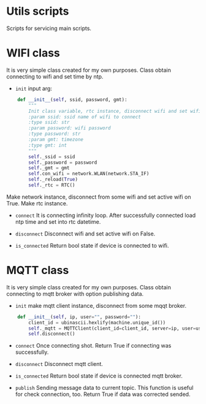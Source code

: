 # Utils scripts
Scripts for servicing main scripts.


# WIFI class

It is very simple class created for my own purposes.
Class obtain connecting to wifi and set time by ntp.

- `init` input arg:
```python
    def __init__(self, ssid, password, gmt):
        """
        Init class variable, rtc instance, disconnect wifi and set wifi to active.
        :param ssid: ssid name of wifi to connect
        :type ssid: str
        :param password: wifi password
        :type password: str
        :param gmt: timezone
        :type gmt: int
        """        
        self._ssid = ssid
        self._password = password
        self._gmt = gmt 
        self.con_wifi = network.WLAN(network.STA_IF)
        self._reload(True)
        self._rtc = RTC()
```

Make network instance, disconnect from some wifi and set active wifi on True. Make rtc instance.

- `connect` It is connecting infinity loop. After successfully connected load ntp time and set into rtc datetime.

- `disconnect` Disconnect wifi and set active wifi on False.

- `is_connected` Return bool state if device is connected to wifi.

# MQTT class

It is very simple class created for my own purposes.
Class obtain connecting to mqtt broker with option publishing data.

- `init` make mqtt client instance, disconnect from some mqqt broker.

```python
    def __init__(self, ip, user="", password=""):
        client_id = ubinascii.hexlify(machine.unique_id())
        self._mqtt = MQTTClient(client_id=client_id, server=ip, user=user, password=password)
        self.disconnect()
```

- `connect` Once connecting shot. Return True if connecting was successfully.

- `disconnect` Disconnect mqtt client.

- `is_connected` Return bool state if device is connected mqtt broker.

- `publish` Sending message data to current topic. This function is useful for check connection, too. Return True if data was corrected sended.



